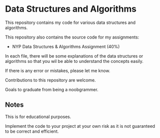 # Data Structures and Algorithms

This repository contains my code for various data structures and algorithms.

This repository also contains the source code for my assignments:
- NYP Data Structures & Algorithms Assignment (40%)

In each file, there will be some explanations of the data structures or algorithms so that you wil be able to understand the concepts easily.

If there is any error or mistakes, please let me know.

Contributions to this repository are welcome.

Goals to graduate from being a noobgrammer.

## Notes

This is for educational purposes. 

Implement the code to your project at your own risk as it is not guaranteed to be correct and efficient.